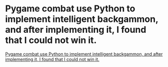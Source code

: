 # Pygame combat use Python to implement intelligent backgammon, and after implementing it, I found that I could not win it.
[Pygame combat use Python to implement intelligent backgammon, and after implementing it, I found that I could not win it.](https://aiwithcloud.com/2022/09/19/pygame_combat_use_python_to_implement_intelligent_backgammon_and_after_implementing_it_i_found_that_i_could_not_win_it/)